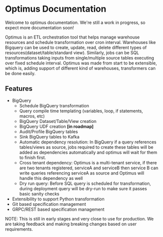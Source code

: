 # Optimus Documentation

Welcome to optimus documentation. We're still a work in progress, 
so expect more documentation soon!

Optimus is an ETL orchestration tool that helps manage warehouse resources and 
schedule transformation over cron interval. Warehouses like Bigquery can be used
to create, update, read, delete different types of resources(dataset/table/standard view).
Similarly, jobs can be SQL transformations taking inputs from single/multiple
source tables executing over fixed schedule interval. Optimus was made from start
to be extensible, which is, adding support of different kind of warehouses, 
transformers can be done easily.

## Features
- BigQuery
  - Schedule BigQuery transformation
  - Query compile time templating (variables, loop, if statements, macros, etc)
  - BigQuery Dataset/Table/View creation
  - BigQuery UDF creation **[in roadmap]**
  - Audit/Profile BigQuery tables
  - Sink BigQuery tables to Kafka
  - Automatic dependency resolution: In BigQuery if a query references
    tables/views as source, jobs required to create these tables will be added
    as dependencies automatically and optimus will wait for them to finish first.
  - Cross tenant dependency: Optimus is a multi-tenant service, if there are two
    tenants registered, serviceA and serviceB then service B can write queries
    referencing serviceA as source and Optimus will handle this dependency as well
  - Dry run query: Before SQL query is scheduled for transformation, during 
    deployment query will be dry-run to make sure it passes basic sanity 
    checks
- Extensibility to support Python transformation
- Git based specification management
- GRPC/REST based specification management
  
NOTE: This is still in early stages and very close to use for production.
We are taking feedback and making breaking changes based on user requirements.